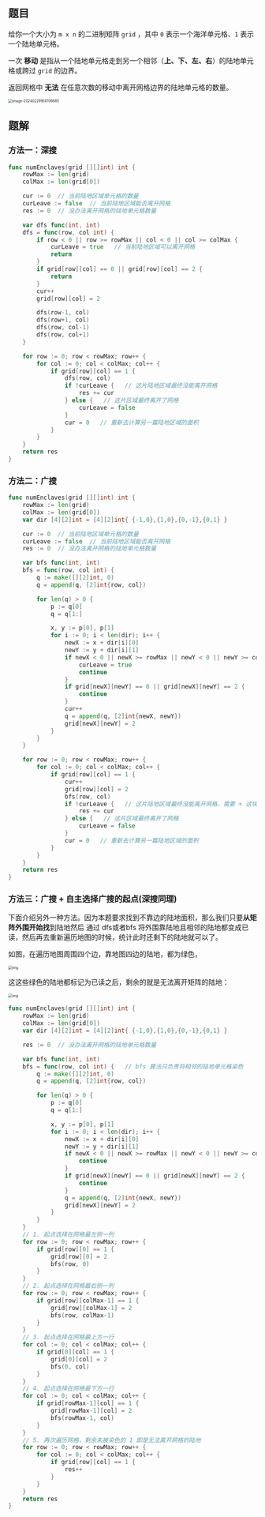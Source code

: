 ## 题目

给你一个大小为 `m x n` 的二进制矩阵 `grid` ，其中 `0` 表示一个海洋单元格、`1` 表示一个陆地单元格。

一次 **移动** 是指从一个陆地单元格走到另一个相邻（**上、下、左、右**）的陆地单元格或跨过 `grid` 的边界。

返回网格中 **无法** 在任意次数的移动中离开网格边界的陆地单元格的数量。

<img src="4-1020.飞地的数量.assets/image-20240229164706685.png" alt="image-20240229164706685" style="zoom:50%;" />

## 题解

### 方法一：深搜

```go
func numEnclaves(grid [][]int) int {
    rowMax := len(grid)
    colMax := len(grid[0])

    cur := 0  // 当前陆地区域单元格的数量
    curLeave := false  // 当前陆地区域能否离开网格
    res := 0  // 没办法离开网格的陆地单元格数量

    var dfs func(int, int)
    dfs = func(row, col int) {
        if row < 0 || row >= rowMax || col < 0 || col >= colMax {
            curLeave = true   // 当前陆地区域可以离开网格
            return 
        }
        if grid[row][col] == 0 || grid[row][col] == 2 {
            return
        }
        cur++
        grid[row][col] = 2

        dfs(row-1, col)
        dfs(row+1, col)
        dfs(row, col-1)
        dfs(row, col+1)
    }

    for row := 0; row < rowMax; row++ {
        for col := 0; col < colMax; col++ {
            if grid[row][col] == 1 {
                dfs(row, col)
                if !curLeave {   // 这片陆地区域最终没能离开网格
                    res += cur  
                } else {   // 这片区域最终离开了网格
                    curLeave = false
                }
                cur = 0   // 重新去计算另一篇陆地区域的面积
            }
        }
    }
    return res
}
```

### 方法二：广搜

```go
func numEnclaves(grid [][]int) int {
    rowMax := len(grid)
    colMax := len(grid[0])
    var dir [4][2]int = [4][2]int{ {-1,0},{1,0},{0,-1},{0,1} }

    cur := 0  // 当前陆地区域单元格的数量
    curLeave := false  // 当前陆地区域能否离开网格
    res := 0  // 没办法离开网格的陆地单元格数量

    var bfs func(int, int)
    bfs = func(row, col int) {
        q := make([][2]int, 0)
        q = append(q, [2]int{row, col})

        for len(q) > 0 {
            p := q[0]
            q = q[1:]

            x, y := p[0], p[1]
            for i := 0; i < len(dir); i++ {
                newX := x + dir[i][0]
                newY := y + dir[i][1]
                if newX < 0 || newX >= rowMax || newY < 0 || newY >= colMax {
                    curLeave = true
                    continue
                }
                if grid[newX][newY] == 0 || grid[newX][newY] == 2 {
                    continue
                }
                cur++
                q = append(q, [2]int{newX, newY})
                grid[newX][newY] = 2
            }
        }
    }

    for row := 0; row < rowMax; row++ {
        for col := 0; col < colMax; col++ {
            if grid[row][col] == 1 {
                cur++
                grid[row][col] = 2
                bfs(row, col)
                if !curLeave {   // 这片陆地区域最终没能离开网格，需要 + 这块陆地区域的面积
                    res += cur  
                } else {   // 这片区域最终离开了网格
                    curLeave = false
                }
                cur = 0   // 重新去计算另一篇陆地区域的面积
            }
        }
    }
    return res
}
```

### 方法三：广搜 + 自主选择广搜的起点(深搜同理)

下面介绍另外一种方法。因为本题要求找到不靠边的陆地面积，那么我们只要**从矩阵外围开始找**到陆地然后 通过 dfs或者bfs 将外围靠陆地且相邻的陆地都变成已读，然后再去重新遍历地图的时候，统计此时还剩下的陆地就可以了。

如图，在遍历地图周围四个边，靠地图四边的陆地，都为绿色，

<img src="https://code-thinking-1253855093.file.myqcloud.com/pics/20220830104632.png" alt="img" style="zoom:50%;" />

这这些绿色的陆地都标记为已读之后，剩余的就是无法离开矩阵的陆地：

<img src="https://code-thinking-1253855093.file.myqcloud.com/pics/20220830104651.png" alt="img" style="zoom:50%;" />

```go
func numEnclaves(grid [][]int) int {
    rowMax := len(grid)
    colMax := len(grid[0])
    var dir [4][2]int = [4][2]int{ {-1,0},{1,0},{0,-1},{0,1} }

    res := 0  // 没办法离开网格的陆地单元格数量

    var bfs func(int, int)
    bfs = func(row, col int) {   // bfs 算法只负责将相邻的陆地单元格染色
        q := make([][2]int, 0)
        q = append(q, [2]int{row, col})

        for len(q) > 0 {
            p := q[0]
            q = q[1:]

            x, y := p[0], p[1]
            for i := 0; i < len(dir); i++ {
                newX := x + dir[i][0]
                newY := y + dir[i][1]
                if newX < 0 || newX >= rowMax || newY < 0 || newY >= colMax {
                    continue
                }
                if grid[newX][newY] == 0 || grid[newX][newY] == 2 {
                    continue
                }
                q = append(q, [2]int{newX, newY})
                grid[newX][newY] = 2
            }
        }
    }
    // 1. 起点选择在网格最左侧一列
    for row := 0; row < rowMax; row++ {
        if grid[row][0] == 1 {
            grid[row][0] = 2
            bfs(row, 0)
        }  
    }
    // 2. 起点选择在网格最右侧一列
    for row := 0; row < rowMax; row++ {
        if grid[row][colMax-1] == 1 {
            grid[row][colMax-1] = 2
            bfs(row, colMax-1)
        }  
    }
    // 3. 起点选择在网格最上方一行
    for col := 0; col < colMax; col++ {
        if grid[0][col] == 1 {
            grid[0][col] = 2
            bfs(0, col)
        }  
    }
    // 4. 起点选择在网格最下方一行
    for col := 0; col < colMax; col++ {
        if grid[rowMax-1][col] == 1 {
            grid[rowMax-1][col] = 2
            bfs(rowMax-1, col)
        }  
    }
    // 5. 再次遍历网格，剩余未被染色的 1 即是无法离开网格的陆地
    for row := 0; row < rowMax; row++ {
        for col := 0; col < colMax; col++ {
            if grid[row][col] == 1 {
                res++
            }
        }
    }
    return res
}
```

